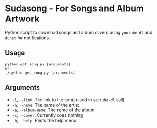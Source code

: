 # Sudasong - For Songs and Album Artwork

Python script to download songs and album covers using `youtube-dl` and `dunst`
for notifications.


## Usage

	python get_song.py [arguments]
	or
	./python get_song.py [arguments]

## Arguments

* `-l`, `--link`: The link to the song (used in `youtube-dl` call)
* `-n`, `--name`: The name of the artist
* `-a`, `--album-name`: The name of the album
* `-c`, `--cover`: Currently does nothing
* `-h`, `--help`: Prints the help menu
